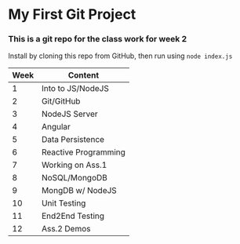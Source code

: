 # My First Git Project #
### This is a git repo for the class work for week 2 ###
Install by cloning this repo from GitHub, then run using `node index.js`

Week | Content
---|---
1 | Into to JS/NodeJS
2 | Git/GitHub
3 | NodeJS Server
4 | Angular
5 | Data Persistence
6 | Reactive Programming
7 | Working on Ass.1
8 | NoSQL/MongoDB
9 | MongDB w/ NodeJS
10 | Unit Testing
11 | End2End Testing
12 | Ass.2 Demos
